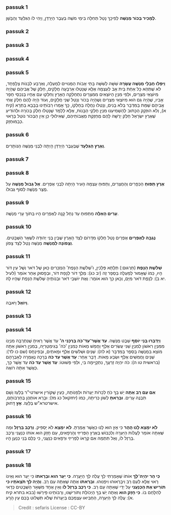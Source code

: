 
### passuk 1
<b>לְמָכִיר בְּכוֹר מְנַשֶּׁה</b> לְפִיכָךְ נָטַל תְּחִלָּה בִּימֵי משֶׁה בְּעֵבֶר הַיַּרְדֵּן, וַיְהִי לוֹ הַגִּלְעָד וְהַבָּשָׁן.

### passuk 2

### passuk 3

### passuk 4

### passuk 5
<b>וַיִּפְּלוּ חֶבְלֵי מְנַשֶּׁה עֲשָׂרָה</b> שִׁשָּׁה לְשִׁשָּׁה בָּתֵּי אָבוֹת הַמְּנוּיִים לְמַעְלָה, וְאַרְבַּע לִבְנוֹת צְלָפְחָד, לֹא שֶׁתְּהֵא כָּל אַחַת בֵּית אָב לְעַצְמָהּ אֶלָּא שֶׁנָּטְלוּ אַרְבָּעָה חֲלָקִים, חֵלֶק שֶׁל אֲבִיהֶם שֶׁהָיָה מִיּוֹצְאֵי מִצְרַיִם, וּלְפִי מִנְיַן הַיּוֹצְאִים מִמִּצְרַיִם נִתְחַלְּקָה הָאָרֶץ וְחִלְּקוּ עִם אֶחָיו בְּנִכְסֵי חֵפֶר אָבִיו, שֶׁהָיָה גַּם הוּא מִיּוֹצְאֵי מִצְרַיִם וְשֶׁהָיָה בְּכוֹר וְנָטַל שְׁנֵי חֲלָקִים, וְעוֹד הָיָה לָהֶם חֵלֶק אֲחִי אֲבִיהֶם שֶׁמֵּת בַּמִּדְבָּר בְּלֹא בָּנִים, וְנָטְלוּ נַחֲלָה בְּחֶלְקוֹ, כָּךְ אָמְרוּ רַבּוֹתֵינוּ בְּבָּבָא בַּתְרָא (קיח א), וְלֹא הוּזְקַק הַכָּתוּב לְהַשְׁמִיעֵנוּ מִנְיַן חֶלְקֵי הַבָּנוֹת, אֶלָּא לְלַמֵּד שֶׁנָּטְלוּ חֵלֶק בְּכוֹרָה וּלְהוֹדִיעַ שֶׁאֶרֶץ יִשְׂרָאֵל חֵלֶק יְרֻשָּׁה לָהֶם מֻחְזֶקֶת מֵאֲבוֹתֵיהֶם, שֶׁאִילּוּלֵי כֵּן אֵין הַבְּכוֹר נוֹטֵל בָּרָאוּי כְּבַמּוּחְזָק.

### passuk 6
<b>וְאֶרֶץ הַגִּלְעָד</b> שֶׁבְּעֵבֶר הַיַּרְדֵּן הָיְתָה לִבְנֵי מְנַשֶּׁה הַנּוֹתָרִים.

### passuk 7

### passuk 8
<b>אֶרֶץ תַּפּוּחַ</b> הַכְּפָרִים וְהַחֲצֵרִים, וְתַפּוּחַ עַצְמָהּ הָעִיר הָיְתָה לִבְנֵי אֶפְרַיִם.
<b>אֶל גְּבוּל מְנַשֶּׁה</b> עַל מֶצֶר מְנַשֶּׁה לְסוֹף גְּבוּלוֹ.

### passuk 9
<b>עָרִים הָאֵלֶּה</b> מִתַּפּוּחַ עַד נַחַל קָנָה לְאֶפְרַיִם הָיוּ בְּתוֹךְ עָרֵי מְנַשֶּׁה.

### passuk 10
<b>נֶגְבָּה לְאֶפְרַיִם</b> אֶפְרַיִם נָטַל חֶלְקוֹ מִדָּרוֹם לְצַד הָאָרֶץ שֶׁבֵּין בְּנֵי יְהוּדָה לִשְׁאָר הַשְּׁבָטִים.
<b>וְצָפוֹנָה לִמְנַשֶּׁה</b> מְנַשֶּׁה נָטַל לְצַד צָפוֹן.

### passuk 11
<b>שְׁלשֶׁת הַנָּפֶת</b> (תַּרְגּוּם:) תְּלָתָא פְּלָכִין, וּ'שְׁלשֶׁת הַנָּפֶת' הַנִּזְכָּרִים כָּאן שֶׁל דֹּאר וְשֶׁל עֵין דּוֹר הָיוּ, כְּמוֹ שֶׁאָמוּר לְמַעְלָה בְּסֵפֶר זֶה (יב כג): מֶלֶךְ דּוֹר לְנָפַת דּוֹר, וּבְפָסוּק אַחֵר אוֹמֵר (לעיל יא ב): לְנָפֶת דֹּאר מִיָּם, וְכָאן כָּךְ הוּא אוֹמֵר: וְאֶת יוֹשְׁבֵי דֹּאר וּבְנוֹתֶיהָ שְׁלשֶׁת הַנָּפֶת שֶׁהָיוּ לָהּ.

### passuk 12
<b>וַיּוֹאֶל</b> וַיֹּאבֶה.

### passuk 13

### passuk 14
<b>וַיְדַבְּרוּ בְּנֵי יוֹסֵף</b> שֵׁבֶט מְנַשֶּׁה.
<b>עַד אֲשֶׁר־עַד־כֹּה בֵּרְכַנִי ה'</b> עַד אֲשֶׁר רָאִיתָ שֶׁנִּתְרַבָּה מִנְיָנוֹ מִמִּנְיָן רִאשׁוֹן לְמִנְיָן שֵׁנִי עֶשְׂרִים אֶלֶף וַחֲמֵשׁ מֵאוֹת כְּמִנְיַן 'כֹּה' בְּגִימְטַרְיָה, בְּמִנְיָן רִאשׁוֹן אַתָּה מוֹצֵא בִּמְנַשֶּׁה בְּסֵפֶר בְּמִדְבָּר (א לה): שְׁנַיִם וּשְׁלשִׁים אֶלֶף וּמָאתַיִם, וּבְפִינְחָס (שם כו לד): שְׁנַיִם וַחֲמִשִּׁים אֶלֶף וּשְׂבַע מֵאוֹת. דָּבָר אַחֵר: <b>עַד אֲשֶׁר עַד כֹּה</b> בְּרָכָה נֶאֶמְרָה לְאַבְרָהָם (בראשית טו ה): כֹּה יִהְיֶה זַרְעֲךָ, נִתְקַיְּימָה בִּי, וּלְפִי פְּשׁוּטוֹ: <b>עַד אֲשֶׁר עַד כֹּה</b> עַד אֲשֶׁר כָּךְ, כַּאֲשֶׁר אַתָּה רוֹאֶה.

### passuk 15
<b>אִם עַם רַב אַתָּה</b> יֵשׁ בְּךָ כֹּחַ לִכְרוֹת יְעָרוֹת וּלְפַנּוֹתָהּ, כְּעֵין שֶׁקּוֹרִין אישרטי"ר בְּלַעַז וְשָׁם תִּבְנֶה עָרִים.
<b>וּבֵרֵאתָ</b> לְשׁוֹן כְּרִיתָה, כְּמוֹ (יחזקאל כג מז): וּבָרֵא אוֹתְהֶן בְּחַרְבוֹתָם, אישרטרא"ש בְּלַעַז.
<b>אָץ</b> דָּחוּק.

### passuk 16
<b>לֹא יִמָּצֵא לָנוּ הָהָר</b> כִּי אָץ הוּא לָנוּ כַּאֲשֶׁר אָמַרְתָּ.
<b>לֹא יִמָּצֵא</b> לֹא יַסְפִּיק.
<b>וְרֶכֶב בַּרְזֶל</b> וּמַה שֶּׁאַתָּה אוֹמֵר לַעֲלוֹת הַיַּעְרָה וְלִכְבּוֹשׁ בְּאֶרֶץ הַפְּרִיזִּי וְהָרְפָאִים, עַם חָזָק הוּא אוֹתוֹ כְּנַעֲנִי וְרֶכֶב בַּרְזֶל לוֹ, וְאַל תִּתְמַהּ אִם קְרָאוֹ לַפְּרִיזִי וּרְפָאִים כְּנַעֲנִי, כִּי כֻּלַּם בְּנֵי כְּנַעַן הָיוּ.

### passuk 17

### passuk 18
<b>כִּי הַר יִהְיֶה־לָּךְ</b> אוֹתוֹ שֶׁאָמַרְתִּי לְךָ עֲלֵה לְךָ הַיַּעֲרָה.
<b>כִּי יַעַר הוּא וּבֵרֵאתוֹ</b> כִּי יַעַר הוּא וְאֵינוֹ רָאוּי אֶלָּא לְעַם רַב וִיבָרְאוּהוּ וִיפַנּוּהוּ.
<b>וּבֵרֵאתוֹ</b> אַתָּה שֶׁאַתָּה עַם רַב.
<b>וְהָיָה לְךָ תֹּצְאֹתָיו כִּי תוֹרִיש אֶת הַכְּנַעֲנִי</b> עַל יְדֵי שֶׁאַתָּה עַם רַב.
<b>כִּי רֶכֶב בַּרְזֶל לוֹ</b> וְאֵין אֶחָד מִשְּׁאָר הַשְּׁבָטִים כְּדַאי לְהִלָּחֵם בּוֹ.
<b>כִּי חָזָק הוּא</b> וְאַתָּה יֵשׁ בְּךָ הַיְכוֹלֶת וְתּוֹרִישֶׁנּוּ, וְרַבּוֹתֵינוּ פֵּירְשׁוּ (בבא בתרא קיח א): עֲלֵה לְךָ הַיַּעְרָה, הַחְבִּיאוּ עַצְמְכֶם בַּיְעָרוֹת שֶׁלֹּא תִּשְׁלוֹט בָּכֶם עַיִן הָרָע.

>Credit : sefaris
>License : CC-BY